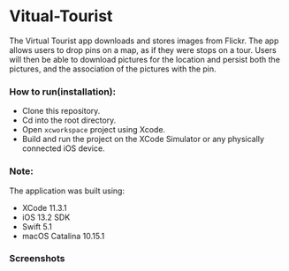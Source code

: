 # Vitual-Tourist
The Virtual Tourist app downloads and stores images from Flickr. The app allows users to drop pins on a map, as if they were stops on a tour. Users will then be able to download pictures for the location and persist both the pictures, and the association of the pictures with the pin.

### How to run(installation):

* Clone this repository.
* Cd into the root directory.
* Open `xcworkspace` project using Xcode.
* Build and run the project on the XCode Simulator or any physically connected iOS device.

### Note:

The application was built using:

* XCode 11.3.1
* iOS 13.2 SDK
* Swift 5.1
* macOS Catalina 10.15.1

### Screenshots
